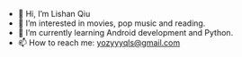 - 👋 Hi, I’m Lishan Qiu
- 👀 I’m interested in movies, pop music and reading.
- 🌱 I’m currently learning Android development and Python.
- 📫 How to reach me: yozyyyqls@gmail.com

<!---
yozyyyqls/yozyyyqls is a ✨ special ✨ repository because its `README.md` (this file) appears on your GitHub profile.
You can click the Preview link to take a look at your changes.
--->
